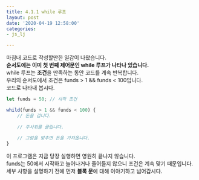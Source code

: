 ```yaml
---
title: 4.1.1 while 루프
layout: post
date: '2020-04-19 12:58:00'
categories:
- js_lj

---
```


마침내 코드로 작성할만한 일감이 나왔습니다.  
**순서도에는 이미 첫 번째 제어문인 while 루프가 나타나 있습니다.**  
while 루프는 **조건**을 만족하는 동안 코드를 계속 반복합니다.  
우리의 순서도에서 조건은 funds > 1 && funds < 100입니다.  
코드로 나타내 봅시다.

```javascript
let funds = 50; // 시작 조건

whild(funds > 1 && funds < 100) {
	// 돈을 겁니다.
	
	// 주사위를 굴립니다.
	
	// 그림을 맞추면 돈을 가져옵니다.
}
```

이 프로그램은 지금 당장 실행하면 영원히 끝나지 않습니다.  
funds는 50에서 시작하고 늘어나거나 줄어들지 않으니 조건은 계속 맞기 때문입니다.  
세부 사항을 설명하기 전에 먼저 **블록 문**에 대해 이야기하고 넘어갑시다.